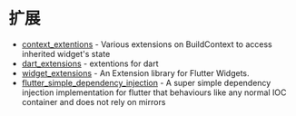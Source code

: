 # 扩展

- [context_extentions](https://github.com/ali2236/context_extentions) - Various extensions on BuildContext to access inherited widget's state
- [dart_extensions](https://github.com/droididan/dart_extensions) - extentions for dart
- [widget_extensions](https://github.com/canewsin/widget_extensions) - An Extension library for Flutter Widgets.
- [flutter_simple_dependency_injection](https://github.com/jonsamwell/flutter_simple_dependency_injection) - A super simple dependency injection implementation for flutter that behaviours like any normal IOC container and does not rely on mirrors
